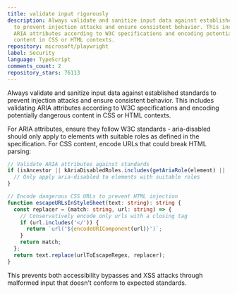 ```yaml
---
title: validate input rigorously
description: Always validate and sanitize input data against established standards
  to prevent injection attacks and ensure consistent behavior. This includes validating
  ARIA attributes according to W3C specifications and encoding potentially dangerous
  content in CSS or HTML contexts.
repository: microsoft/playwright
label: Security
language: TypeScript
comments_count: 2
repository_stars: 76113
---
```


Always validate and sanitize input data against established standards to prevent injection attacks and ensure consistent behavior. This includes validating ARIA attributes according to W3C specifications and encoding potentially dangerous content in CSS or HTML contexts.

For ARIA attributes, ensure they follow W3C standards - aria-disabled should only apply to elements with suitable roles as defined in the specification. For CSS content, encode URLs that could break HTML parsing:

```typescript
// Validate ARIA attributes against standards
if (isAncestor || kAriaDisabledRoles.includes(getAriaRole(element) || '')) {
  // Only apply aria-disabled to elements with suitable roles
}

// Encode dangerous CSS URLs to prevent HTML injection
function escapeURLsInStyleSheet(text: string): string {
  const replacer = (match: string, url: string) => {
    // Conservatively encode only urls with a closing tag
    if (url.includes('</')) {
      return `url('${encodeURIComponent(url)}')`;
    }
    return match;
  };
  return text.replace(urlToEscapeRegex, replacer);
}
```

This prevents both accessibility bypasses and XSS attacks through malformed input that doesn't conform to expected standards.